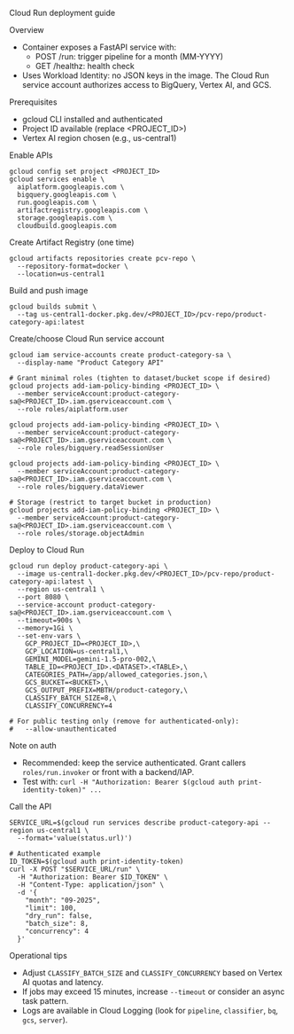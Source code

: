 Cloud Run deployment guide

Overview
- Container exposes a FastAPI service with:
  - POST /run: trigger pipeline for a month (MM-YYYY)
  - GET /healthz: health check
- Uses Workload Identity: no JSON keys in the image. The Cloud Run service account authorizes access to BigQuery, Vertex AI, and GCS.

Prerequisites
- gcloud CLI installed and authenticated
- Project ID available (replace <PROJECT_ID>)
- Vertex AI region chosen (e.g., us-central1)

Enable APIs
```
gcloud config set project <PROJECT_ID>
gcloud services enable \
  aiplatform.googleapis.com \
  bigquery.googleapis.com \
  run.googleapis.com \
  artifactregistry.googleapis.com \
  storage.googleapis.com \
  cloudbuild.googleapis.com
```

Create Artifact Registry (one time)
```
gcloud artifacts repositories create pcv-repo \
  --repository-format=docker \
  --location=us-central1
```

Build and push image
```
gcloud builds submit \
  --tag us-central1-docker.pkg.dev/<PROJECT_ID>/pcv-repo/product-category-api:latest
```

Create/choose Cloud Run service account
```
gcloud iam service-accounts create product-category-sa \
  --display-name "Product Category API"

# Grant minimal roles (tighten to dataset/bucket scope if desired)
gcloud projects add-iam-policy-binding <PROJECT_ID> \
  --member serviceAccount:product-category-sa@<PROJECT_ID>.iam.gserviceaccount.com \
  --role roles/aiplatform.user

gcloud projects add-iam-policy-binding <PROJECT_ID> \
  --member serviceAccount:product-category-sa@<PROJECT_ID>.iam.gserviceaccount.com \
  --role roles/bigquery.readSessionUser

gcloud projects add-iam-policy-binding <PROJECT_ID> \
  --member serviceAccount:product-category-sa@<PROJECT_ID>.iam.gserviceaccount.com \
  --role roles/bigquery.dataViewer

# Storage (restrict to target bucket in production)
gcloud projects add-iam-policy-binding <PROJECT_ID> \
  --member serviceAccount:product-category-sa@<PROJECT_ID>.iam.gserviceaccount.com \
  --role roles/storage.objectAdmin
```

Deploy to Cloud Run
```
gcloud run deploy product-category-api \
  --image us-central1-docker.pkg.dev/<PROJECT_ID>/pcv-repo/product-category-api:latest \
  --region us-central1 \
  --port 8080 \
  --service-account product-category-sa@<PROJECT_ID>.iam.gserviceaccount.com \
  --timeout=900s \
  --memory=1Gi \
  --set-env-vars \
    GCP_PROJECT_ID=<PROJECT_ID>,\
    GCP_LOCATION=us-central1,\
    GEMINI_MODEL=gemini-1.5-pro-002,\
    TABLE_ID=<PROJECT_ID>.<DATASET>.<TABLE>,\
    CATEGORIES_PATH=/app/allowed_categories.json,\
    GCS_BUCKET=<BUCKET>,\
    GCS_OUTPUT_PREFIX=MBTH/product-category,\
    CLASSIFY_BATCH_SIZE=8,\
    CLASSIFY_CONCURRENCY=4

# For public testing only (remove for authenticated-only):
#   --allow-unauthenticated
```

Note on auth
- Recommended: keep the service authenticated. Grant callers `roles/run.invoker` or front with a backend/IAP.
- Test with: `curl -H "Authorization: Bearer $(gcloud auth print-identity-token)" ...`

Call the API
```
SERVICE_URL=$(gcloud run services describe product-category-api --region us-central1 \
  --format='value(status.url)')

# Authenticated example
ID_TOKEN=$(gcloud auth print-identity-token)
curl -X POST "$SERVICE_URL/run" \
  -H "Authorization: Bearer $ID_TOKEN" \
  -H "Content-Type: application/json" \
  -d '{
    "month": "09-2025",
    "limit": 100,
    "dry_run": false,
    "batch_size": 8,
    "concurrency": 4
  }'
```

Operational tips
- Adjust `CLASSIFY_BATCH_SIZE` and `CLASSIFY_CONCURRENCY` based on Vertex AI quotas and latency.
- If jobs may exceed 15 minutes, increase `--timeout` or consider an async task pattern.
- Logs are available in Cloud Logging (look for `pipeline`, `classifier`, `bq`, `gcs`, `server`).

